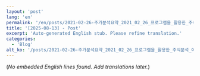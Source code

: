 ```yaml
---
layout: 'post'
lang: 'en'
permalink: '/en/posts/2021-02-26-주가분석요약_2021_02_26_프로그램을_활용한_주식분석_예상결과_18_27_28/'
title: '[2025-08-13] - Post'
excerpt: 'Auto-generated English stub. Please refine translation.'
categories:
  - 'Blog'
alt_ko: '/posts/2021-02-26-주가분석요약_2021_02_26_프로그램을_활용한_주식분석_예상결과_18_27_28/'
---
```


(*No embedded English lines found. Add translations later.*)
